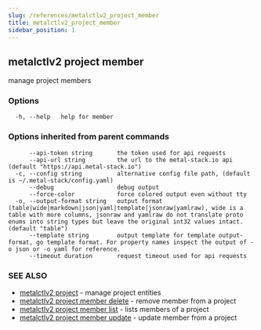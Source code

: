 ```yaml
---
slug: /references/metalctlv2_project_member
title: metalctlv2_project_member
sidebar_position: 1
---
```


## metalctlv2 project member

manage project members

### Options

```
  -h, --help   help for member
```

### Options inherited from parent commands

```
      --api-token string       the token used for api requests
      --api-url string         the url to the metal-stack.io api (default "https://api.metal-stack.io")
  -c, --config string          alternative config file path, (default is ~/.metal-stack/config.yaml)
      --debug                  debug output
      --force-color            force colored output even without tty
  -o, --output-format string   output format (table|wide|markdown|json|yaml|template|jsonraw|yamlraw), wide is a table with more columns, jsonraw and yamlraw do not translate proto enums into string types but leave the original int32 values intact. (default "table")
      --template string        output template for template output-format, go template format. For property names inspect the output of -o json or -o yaml for reference.
      --timeout duration       request timeout used for api requests
```

### SEE ALSO

* [metalctlv2 project](./metalctlv2_project.md)	 - manage project entities
* [metalctlv2 project member delete](./metalctlv2_project_member_delete.md)	 - remove member from a project
* [metalctlv2 project member list](./metalctlv2_project_member_list.md)	 - lists members of a project
* [metalctlv2 project member update](./metalctlv2_project_member_update.md)	 - update member from a project

